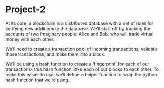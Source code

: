 # Project-2
At its core, a blockchain is a distributed database with a set of rules for verifying new additions to the database. We’ll start off by tracking the accounts of two imaginary people: Alice and Bob, who will trade virtual money with each other.

We’ll need to create a transaction pool of incoming transactions, validate those transactions, and make them into a block.

We’ll be using a hash function to create a ‘fingerprint’ for each of our transactions- this hash function links each of our blocks to each other. To make this easier to use, we’ll define a helper function to wrap the python hash function that we’re using.. 
